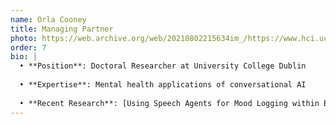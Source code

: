 ```yaml
---
name: Orla Cooney
title: Managing Partner
photo: https://web.archive.org/web/20210802215634im_/https://www.hci.ucd.ie/wp-content/uploads/2021/01/Orla-150x150.png
order: 7
bio: |
  • **Position**: Doctoral Researcher at University College Dublin
  
  • **Expertise**: Mental health applications of conversational AI
  
  • **Recent Research**: [Using Speech Agents for Mood Logging within Blended Mental Healthcare: Mental Healthcare Practitioners' Perspectives](https://dl.acm.org/doi/abs/10.1145/3640794.3665540)
---
```

